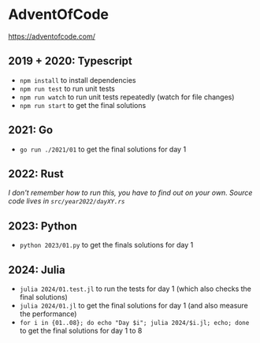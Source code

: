 # AdventOfCode

https://adventofcode.com/

## 2019 + 2020: Typescript

- `npm install` to install dependencies
- `npm run test` to run unit tests
- `npm run watch` to run unit tests repeatedly (watch for file changes)
- `npm run start` to get the final solutions

## 2021: Go

- `go run ./2021/01` to get the final solutions for day 1

## 2022: Rust

_I don't remember how to run this, you have to find out on your own. Source code lives in `src/year2022/dayXY.rs`_

## 2023: Python

- `python 2023/01.py` to get the finals solutions for day 1

## 2024: Julia

- `julia 2024/01.test.jl` to run the tests for day 1 (which also checks the final solutions)
- `julia 2024/01.jl` to get the final solutions for day 1 (and also measure the performance)
- `for i in {01..08}; do echo "Day $i"; julia 2024/$i.jl; echo; done` to get the final solutions for day 1 to 8